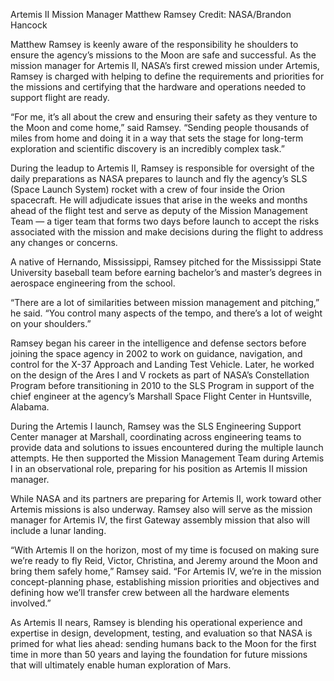 Artemis II Mission Manager Matthew Ramsey 
 Credit: NASA/Brandon Hancock

Matthew Ramsey is keenly aware of the responsibility he shoulders to ensure the agency’s missions to the Moon are safe and successful. As the mission manager for Artemis II, NASA’s first crewed mission under Artemis, Ramsey is charged with helping to define the requirements and priorities for the missions and certifying that the hardware and operations needed to support flight are ready.

“For me, it’s all about the crew and ensuring their safety as they venture to the Moon and come home,” said Ramsey. “Sending people thousands of miles from home and doing it in a way that sets the stage for long-term exploration and scientific discovery is an incredibly complex task.”

During the leadup to Artemis II, Ramsey is responsible for oversight of the daily preparations as NASA prepares to launch and fly the agency’s SLS (Space Launch System) rocket with a crew of four inside the Orion spacecraft. He will adjudicate issues that arise in the weeks and months ahead of the flight test and serve as deputy of the Mission Management Team — a tiger team that forms two days before launch to accept the risks associated with the mission and make decisions during the flight to address any changes or concerns.

A native of Hernando, Mississippi, Ramsey pitched for the Mississippi State University baseball team before earning bachelor’s and master’s degrees in aerospace engineering from the school.

“There are a lot of similarities between mission management and pitching,” he said. “You control many aspects of the tempo, and there’s a lot of weight on your shoulders.”

Ramsey began his career in the intelligence and defense sectors before joining the space agency in 2002 to work on guidance, navigation, and control for the X-37 Approach and Landing Test Vehicle. Later, he worked on the design of the Ares I and V rockets as part of NASA’s Constellation Program before transitioning in 2010 to the SLS Program in support of the chief engineer at the agency’s Marshall Space Flight Center in Huntsville, Alabama.

During the Artemis I launch, Ramsey was the SLS Engineering Support Center manager at Marshall, coordinating across engineering teams to provide data and solutions to issues encountered during the multiple launch attempts. He then supported the Mission Management Team during Artemis I in an observational role, preparing for his position as Artemis II mission manager.

While NASA and its partners are preparing for Artemis II, work toward other Artemis missions is also underway. Ramsey also will serve as the mission manager for Artemis IV, the first Gateway assembly mission that also will include a lunar landing.

“With Artemis II on the horizon, most of my time is focused on making sure we’re ready to fly Reid, Victor, Christina, and Jeremy around the Moon and bring them safely home,” Ramsey said. “For Artemis IV, we’re in the mission concept-planning phase, establishing mission priorities and objectives and defining how we’ll transfer crew between all the hardware elements involved.”

As Artemis II nears, Ramsey is blending his operational experience and expertise in design, development, testing, and evaluation so that NASA is primed for what lies ahead: sending humans back to the Moon for the first time in more than 50 years and laying the foundation for future missions that will ultimately enable human exploration of Mars.
